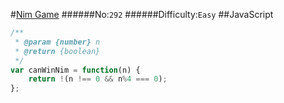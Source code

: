 #[Nim Game](https://leetcode.com/problems/nim-game/)
######No:`292`
######Difficulty:`Easy`
##JavaScript

```javascript
/**
 * @param {number} n
 * @return {boolean}
 */
var canWinNim = function(n) {
    return !(n !== 0 && n%4 === 0);
};
```
